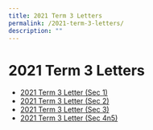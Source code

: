 ```yaml
---
title: 2021 Term 3 Letters
permalink: /2021-term-3-letters/
description: ""
---
```

# **2021 Term 3 Letters**

*   [2021 Term 3 Letter (Sec 1)](/files/2021-Term-3-Letter-Sec-1.pdf)
*   [2021 Term 3 Letter (Sec 2)](/files/2021-Term-3-Letter-Sec-2.pdf)
*   [2021 Term 3 Letter (Sec 3)](/files/2021-Term-3-Letter-Sec-3.pdf)
*   [2021 Term 3 Letter (Sec 4n5)](/files/2021-Term-3-Letter-Sec-4n5.pdf)